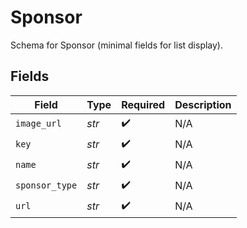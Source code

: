 # Sponsor

Schema for Sponsor (minimal fields for list display).


## Fields

| Field              | Type               | Required           | Description        |
| ------------------ | ------------------ | ------------------ | ------------------ |
| `image_url`        | *str*              | :heavy_check_mark: | N/A                |
| `key`              | *str*              | :heavy_check_mark: | N/A                |
| `name`             | *str*              | :heavy_check_mark: | N/A                |
| `sponsor_type`     | *str*              | :heavy_check_mark: | N/A                |
| `url`              | *str*              | :heavy_check_mark: | N/A                |